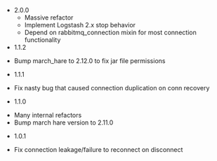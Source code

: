 * 2.0.0
  - Massive refactor
  - Implement Logstash 2.x stop behavior
  - Depend on rabbitmq_connection mixin for most connection functionality
* 1.1.2
 - Bump march_hare to 2.12.0 to fix jar file permissions
* 1.1.1
 - Fix nasty bug that caused connection duplication on conn recovery
* 1.1.0
 - Many internal refactors
 - Bump march hare version to 2.11.0
* 1.0.1
 - Fix connection leakage/failure to reconnect on disconnect